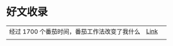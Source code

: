 # 好文收录

|                                              |                                      |     |
| -------------------------------------------- | ------------------------------------ | --- |
| 经过 1700 个番茄时间，番茄工作法改变了我什么 | [Link](https://sspai.com/post/37307) |     |
|                                              |                                      |     |
